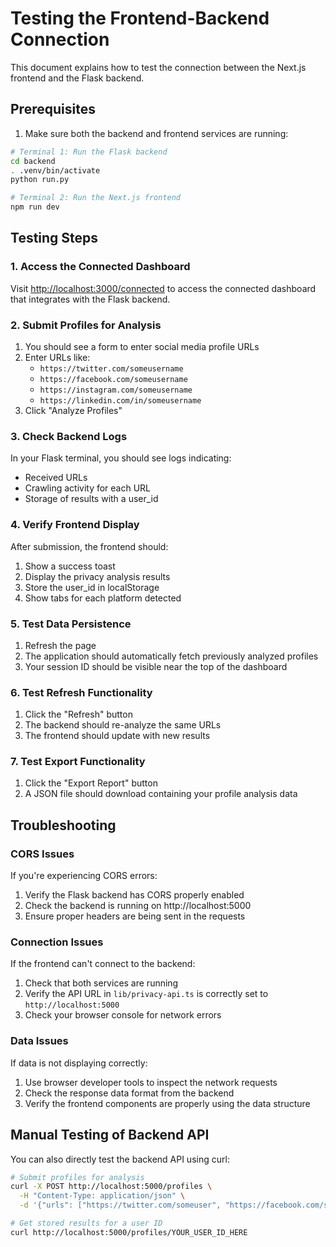 # Testing the Frontend-Backend Connection

This document explains how to test the connection between the Next.js frontend and the Flask backend.

## Prerequisites

1. Make sure both the backend and frontend services are running:

```bash
# Terminal 1: Run the Flask backend
cd backend
. .venv/bin/activate
python run.py
```

```bash
# Terminal 2: Run the Next.js frontend
npm run dev
```

## Testing Steps

### 1. Access the Connected Dashboard

Visit [http://localhost:3000/connected](http://localhost:3000/connected) to access the connected dashboard that integrates with the Flask backend.

### 2. Submit Profiles for Analysis

1. You should see a form to enter social media profile URLs
2. Enter URLs like:
   - `https://twitter.com/someusername`
   - `https://facebook.com/someusername`
   - `https://instagram.com/someusername`
   - `https://linkedin.com/in/someusername`
3. Click "Analyze Profiles"

### 3. Check Backend Logs

In your Flask terminal, you should see logs indicating:
- Received URLs
- Crawling activity for each URL
- Storage of results with a user_id

### 4. Verify Frontend Display

After submission, the frontend should:
1. Show a success toast
2. Display the privacy analysis results
3. Store the user_id in localStorage
4. Show tabs for each platform detected

### 5. Test Data Persistence

1. Refresh the page
2. The application should automatically fetch previously analyzed profiles
3. Your session ID should be visible near the top of the dashboard

### 6. Test Refresh Functionality

1. Click the "Refresh" button
2. The backend should re-analyze the same URLs
3. The frontend should update with new results

### 7. Test Export Functionality

1. Click the "Export Report" button
2. A JSON file should download containing your profile analysis data

## Troubleshooting

### CORS Issues

If you're experiencing CORS errors:
1. Verify the Flask backend has CORS properly enabled
2. Check the backend is running on http://localhost:5000
3. Ensure proper headers are being sent in the requests

### Connection Issues

If the frontend can't connect to the backend:
1. Check that both services are running
2. Verify the API URL in `lib/privacy-api.ts` is correctly set to `http://localhost:5000`
3. Check your browser console for network errors

### Data Issues

If data is not displaying correctly:
1. Use browser developer tools to inspect the network requests
2. Check the response data format from the backend
3. Verify the frontend components are properly using the data structure

## Manual Testing of Backend API

You can also directly test the backend API using curl:

```bash
# Submit profiles for analysis
curl -X POST http://localhost:5000/profiles \
  -H "Content-Type: application/json" \
  -d '{"urls": ["https://twitter.com/someuser", "https://facebook.com/someuser"]}'

# Get stored results for a user ID
curl http://localhost:5000/profiles/YOUR_USER_ID_HERE
```